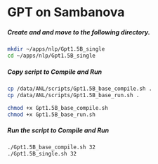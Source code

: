 # GPT on Sambanova

##### Create and and move to the following directory.

```bash
mkdir ~/apps/nlp/Gpt1.5B_single
cd ~/apps/nlp/Gpt1.5B_single
```

##### Copy script to Compile and Run

```bash
cp /data/ANL/scripts/Gpt1.5B_base_compile.sh .
cp /data/ANL/scripts/Gpt1.5B_base_run.sh .

chmod +x Gpt1.5B_base_compile.sh
chmod +x Gpt1.5B_base_run.sh
```

##### Run the script to Compile and Run

```bash
./Gpt1.5B_base_compile.sh 32
./Gpt1.5B_single.sh 32
```
